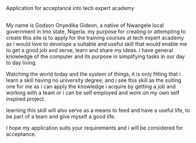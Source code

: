 ##
Application for acceptance into tech expert academy

##

My name is Godson Onyedika Gideon, a native of Nwangele local government in Imo state, Nigeria. my purpose for creating or attempting to create this site is to apply for the training courses at tech expert academy as i would love to develope a suitable and useful skill that would enable me to get a good job and serve, learn and share my ideas. i have general knowledge of the computer and its purpose in simplifying tasks in our day to day living.

Watching the world today and the system of things, it is only fitting that i learn a skill  having no university degree; and i see this skill as the suiting one for me as i can apply the knowledge i acquire by getting a job and working with a team or i can be self employed and work on my own self inspired project.

learning this skill will also serve as a means to feed and have a useful life, to be part of a team and give myself a good life.

I hope my application suits your requirements and i will be considered for acceptance.

